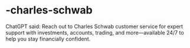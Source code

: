 # -charles-schwab
ChatGPT said: Reach out to Charles Schwab customer service for expert support with investments, accounts, trading, and more—available 24/7 to help you stay financially confident.
